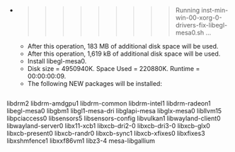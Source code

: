 * >>>>>>>>> Running inst-min-win-00-xorg-0-drivers-fix-libegl-mesa0.sh ...
  * After this operation, 183 MB of additional disk space will be used.
  * After this operation, 1,619 kB of additional disk space will be used.
  * Install libegl-mesa0.
  * Disk size = 4950940K. Space Used = 220880K. Runtime = 00:00:00:09.
  * The following NEW packages will be installed:
  ```bash
libdrm2 libdrm-amdgpu1 libdrm-common libdrm-intel1 libdrm-radeon1
libegl-mesa0 libgbm1 libgl1-mesa-dri libglapi-mesa libglx-mesa0
libllvm15 libpciaccess0 libsensors5 libsensors-config libvulkan1
libwayland-client0 libwayland-server0 libx11-xcb1 libxcb-dri2-0 libxcb-dri3-0
libxcb-glx0 libxcb-present0 libxcb-randr0 libxcb-sync1 libxcb-xfixes0
libxfixes3 libxshmfence1 libxxf86vm1 libz3-4 mesa-libgallium
  ```

